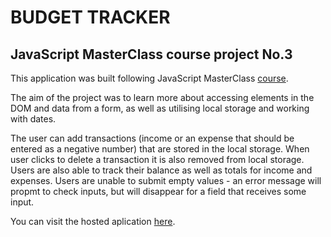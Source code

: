 # BUDGET TRACKER

## JavaScript MasterClass course project No.3

This application was built following JavaScript MasterClass [course](https://learning.oreilly.com/videos/javascript-masterclass/9781837637904/9781837637904-video13_1/). 

The aim of the project was to learn more about accessing elements in the DOM and data from a form, as well as utilising local storage and working with dates.

The user can add transactions (income or an expense that should be entered as a negative number) that are stored in the local storage. When user clicks to delete a transaction it is also removed from local storage. Users are also able to track their balance as well as totals for income and expenses. Users are unable to submit empty values - an error message will propmt to check inputs, but will disappear for a field that receives some input.

You can visit the hosted aplication [here](https://masterclass-budget-tracker.netlify.app/).